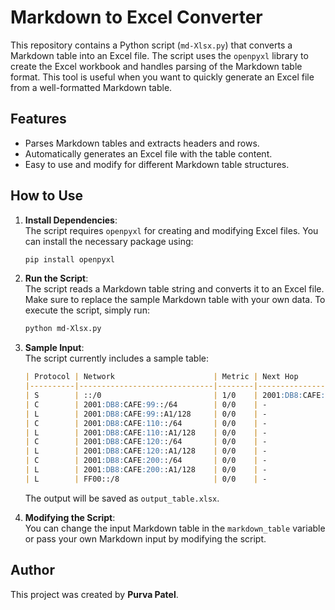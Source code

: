 # Markdown to Excel Converter

This repository contains a Python script (`md-Xlsx.py`) that converts a Markdown table into an Excel file. The script uses the `openpyxl` library to create the Excel workbook and handles parsing of the Markdown table format. This tool is useful when you want to quickly generate an Excel file from a well-formatted Markdown table.

## Features

- Parses Markdown tables and extracts headers and rows.
- Automatically generates an Excel file with the table content.
- Easy to use and modify for different Markdown table structures.

## How to Use

1. **Install Dependencies**:  
   The script requires `openpyxl` for creating and modifying Excel files. You can install the necessary package using:

   ```bash
   pip install openpyxl
   ```

2. **Run the Script**:  
   The script reads a Markdown table string and converts it to an Excel file. Make sure to replace the sample Markdown table with your own data. To execute the script, simply run:

   ```bash
   python md-Xlsx.py
   ```

3. **Sample Input**:  
   The script currently includes a sample table:

   ```markdown
   | Protocol | Network                      | Metric | Next Hop                   | Interface |
   |----------|------------------------------|--------|----------------------------|-----------|
   | S        | ::/0                         | 1/0    | 2001:DB8:CAFE:99::D1       | -         |
   | C        | 2001:DB8:CAFE:99::/64        | 0/0    | -                          | Vlan99    |
   | L        | 2001:DB8:CAFE:99::A1/128     | 0/0    | -                          | Vlan99    |
   | C        | 2001:DB8:CAFE:110::/64       | 0/0    | -                          | Vlan110   |
   | L        | 2001:DB8:CAFE:110::A1/128    | 0/0    | -                          | Vlan110   |
   | C        | 2001:DB8:CAFE:120::/64       | 0/0    | -                          | Vlan120   |
   | L        | 2001:DB8:CAFE:120::A1/128    | 0/0    | -                          | Vlan120   |
   | C        | 2001:DB8:CAFE:200::/64       | 0/0    | -                          | Vlan200   |
   | L        | 2001:DB8:CAFE:200::A1/128    | 0/0    | -                          | Vlan200   |
   | L        | FF00::/8                     | 0/0    | -                          | Null0     |
   ```

   The output will be saved as `output_table.xlsx`.

4. **Modifying the Script**:  
   You can change the input Markdown table in the `markdown_table` variable or pass your own Markdown input by modifying the script.

## Author

This project was created by **Purva Patel**.
